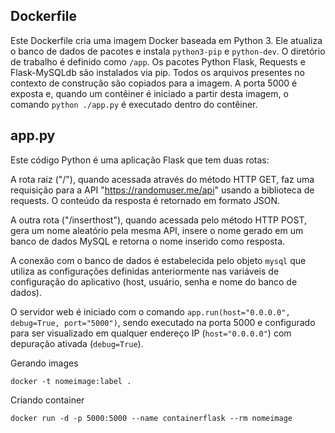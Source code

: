 
## Dockerfile
Este Dockerfile cria uma imagem Docker baseada em Python 3. Ele atualiza o banco de dados de pacotes e instala `python3-pip` e `python-dev`. O diretório de trabalho é definido como `/app`. Os pacotes Python Flask, Requests e Flask-MySQLdb são instalados via pip. Todos os arquivos presentes no contexto de construção são copiados para a imagem. A porta 5000 é exposta e, quando um contêiner é iniciado a partir desta imagem, o comando `python ./app.py` é executado dentro do contêiner.


## app.py
Este código Python é uma aplicação Flask que tem duas rotas: 

A rota raiz ("/"), quando acessada através do método HTTP GET, faz uma requisição para a API "https://randomuser.me/api" usando a biblioteca de requests. O conteúdo da resposta é retornado em formato JSON.

A outra rota ("/inserthost"), quando acessada pelo método HTTP POST, gera um nome aleatório pela mesma API, insere o nome gerado em um banco de dados MySQL e retorna o nome inserido como resposta.

A conexão com o banco de dados é estabelecida pelo objeto `mysql` que utiliza as configurações definidas anteriormente nas variáveis de configuração do aplicativo (host, usuário, senha e nome do banco de dados). 

O servidor web é iniciado com o comando `app.run(host="0.0.0.0", debug=True, port="5000")`, sendo executado na porta 5000 e configurado para ser visualizado em qualquer endereço IP (`host="0.0.0.0"`) com depuração ativada (`debug=True`).

Gerando images
```
docker -t nomeimage:label .
```

Criando container
```
docker run -d -p 5000:5000 --name containerflask --rm nomeimage
```

